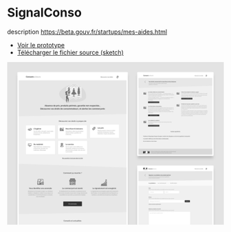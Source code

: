 # SignalConso
description
https://beta.gouv.fr/startups/mes-aides.html

* [Voir le prototype](https://jeremiecook.github.io/beta.gouv.fr-ux/signalconso/)
* [Télécharger le fichier source (sketch)](https://github.com/jeremiecook/beta.gouv.fr-ux/raw/master/signalconso/signalconso.sketch)

![SignalConso](signalconso.png?raw=true "SignalConso")
